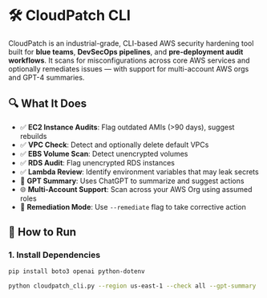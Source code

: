 # 🛠️ CloudPatch CLI

CloudPatch is an industrial-grade, CLI-based AWS security hardening tool built for **blue teams**, **DevSecOps pipelines**, and **pre-deployment audit workflows**. It scans for misconfigurations across core AWS services and optionally remediates issues — with support for multi-account AWS orgs and GPT-4 summaries.



## 🔍 What It Does

- ✅ **EC2 Instance Audits**: Flag outdated AMIs (>90 days), suggest rebuilds
- ✅ **VPC Check**: Detect and optionally delete default VPCs
- ✅ **EBS Volume Scan**: Detect unencrypted volumes
- ✅ **RDS Audit**: Flag unencrypted RDS instances
- ✅ **Lambda Review**: Identify environment variables that may leak secrets
- 🤖 **GPT Summary**: Uses ChatGPT to summarize and suggest actions
- 🌐 **Multi-Account Support**: Scan across your AWS Org using assumed roles
- 🔧 **Remediation Mode**: Use `--remediate` flag to take corrective action



## 🚀 How to Run

### 1. Install Dependencies

```bash
pip install boto3 openai python-dotenv

python cloudpatch_cli.py --region us-east-1 --check all --gpt-summary
